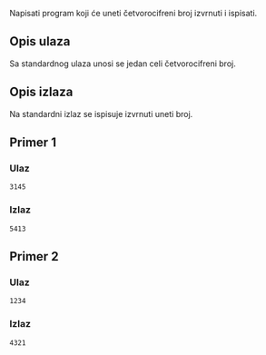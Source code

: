 Napisati program koji će uneti četvorocifreni broj izvrnuti i ispisati.

## Opis ulaza

Sa standardnog ulaza unosi se jedan celi četvorocifreni broj.

## Opis izlaza

Na standardni izlaz se ispisuje izvrnuti uneti broj.

## Primer 1

### Ulaz

~~~
3145
~~~

### Izlaz

~~~
5413
~~~

## Primer 2

### Ulaz

~~~
1234
~~~

### Izlaz

~~~
4321
~~~
